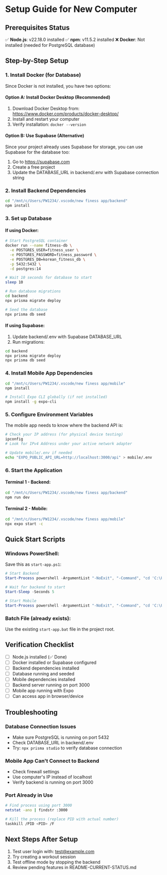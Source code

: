 # Setup Guide for New Computer

## Prerequisites Status
✅ **Node.js**: v22.18.0 installed
✅ **npm**: v11.5.2 installed
❌ **Docker**: Not installed (needed for PostgreSQL database)

## Step-by-Step Setup

### 1. Install Docker (for Database)

Since Docker is not installed, you have two options:

#### Option A: Install Docker Desktop (Recommended)
1. Download Docker Desktop from: https://www.docker.com/products/docker-desktop/
2. Install and restart your computer
3. Verify installation: `docker --version`

#### Option B: Use Supabase (Alternative)
Since your project already uses Supabase for storage, you can use Supabase for the database too:
1. Go to https://supabase.com
2. Create a free project
3. Update the DATABASE_URL in backend/.env with Supabase connection string

### 2. Install Backend Dependencies

```bash
cd "/mnt/c/Users/PW1234/.vscode/new finess app/backend"
npm install
```

### 3. Set up Database

#### If using Docker:
```bash
# Start PostgreSQL container
docker run --name fitness-db \
  -e POSTGRES_USER=fitness_user \
  -e POSTGRES_PASSWORD=fitness_password \
  -e POSTGRES_DB=korean_fitness_db \
  -p 5432:5432 \
  -d postgres:14

# Wait 10 seconds for database to start
sleep 10

# Run database migrations
cd backend
npx prisma migrate deploy

# Seed the database
npx prisma db seed
```

#### If using Supabase:
1. Update backend/.env with Supabase DATABASE_URL
2. Run migrations:
```bash
cd backend
npx prisma migrate deploy
npx prisma db seed
```

### 4. Install Mobile App Dependencies

```bash
cd "/mnt/c/Users/PW1234/.vscode/new finess app/mobile"
npm install

# Install Expo CLI globally (if not installed)
npm install -g expo-cli
```

### 5. Configure Environment Variables

The mobile app needs to know where the backend API is:

```bash
# Check your IP address (for physical device testing)
ipconfig
# Look for IPv4 Address under your active network adapter

# Update mobile/.env if needed
echo "EXPO_PUBLIC_API_URL=http://localhost:3000/api" > mobile/.env
```

### 6. Start the Application

#### Terminal 1 - Backend:
```bash
cd "/mnt/c/Users/PW1234/.vscode/new finess app/backend"
npm run dev
```

#### Terminal 2 - Mobile:
```bash
cd "/mnt/c/Users/PW1234/.vscode/new finess app/mobile"
npx expo start -c
```

## Quick Start Scripts

### Windows PowerShell:
Save this as `start-app.ps1`:
```powershell
# Start Backend
Start-Process powershell -ArgumentList "-NoExit", "-Command", "cd 'C:\Users\PW1234\.vscode\new finess app\backend'; npm run dev"

# Wait for backend to start
Start-Sleep -Seconds 5

# Start Mobile
Start-Process powershell -ArgumentList "-NoExit", "-Command", "cd 'C:\Users\PW1234\.vscode\new finess app\mobile'; npx expo start"
```

### Batch File (already exists):
Use the existing `start-app.bat` file in the project root.

## Verification Checklist

- [ ] Node.js installed (✅ Done)
- [ ] Docker installed or Supabase configured
- [ ] Backend dependencies installed
- [ ] Database running and seeded
- [ ] Mobile dependencies installed
- [ ] Backend server running on port 3000
- [ ] Mobile app running with Expo
- [ ] Can access app in browser/device

## Troubleshooting

### Database Connection Issues
- Make sure PostgreSQL is running on port 5432
- Check DATABASE_URL in backend/.env
- Try: `npx prisma studio` to verify database connection

### Mobile App Can't Connect to Backend
- Check firewall settings
- Use computer's IP instead of localhost
- Verify backend is running on port 3000

### Port Already in Use
```bash
# Find process using port 3000
netstat -ano | findstr :3000

# Kill the process (replace PID with actual number)
taskkill /PID <PID> /F
```

## Next Steps After Setup
1. Test user login with: test@example.com
2. Try creating a workout session
3. Test offline mode by stopping the backend
4. Review pending features in README-CURRENT-STATUS.md